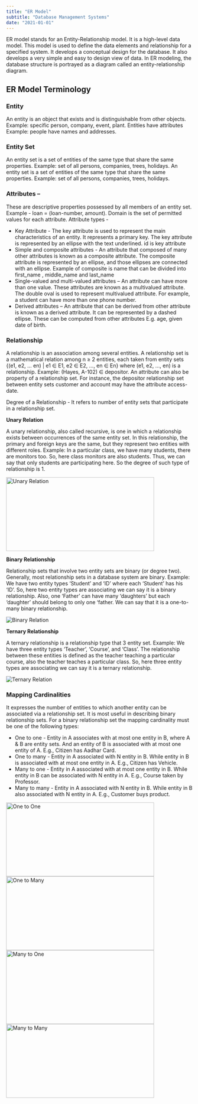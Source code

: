 ```yaml
---
title: "ER Model"
subtitle: "Database Management Systems"
date: "2021-01-01"
---
```


ER model stands for an Entity-Relationship model. It is a high-level data model. This model is used to define the data elements and relationship for a specified system. It develops a conceptual design for the database. It also develops a very simple and easy to design view of data. In ER modeling, the database structure is portrayed as a diagram called an entity-relationship diagram.

## ER Model Terminology

### Entity
An entity is an object that exists and is distinguishable from other objects. Example: specific person, company, event, plant. Entities have attributes Example: people have names and addresses. 

### Entity Set
An entity set is a set of entities of the same type that share the same properties. Example: set of all persons, companies, trees, holidays. An entity set is a set of entities of the same type that share the same properties. Example: set of all persons, companies, trees, holidays.

### Attributes – 
These are descriptive properties possessed by all members of an entity set. Example - loan = (loan-number, amount). Domain is the set of permitted values for each attribute. Attribute types - 
- Key Attribute - The key attribute is used to represent the main characteristics of an entity. It represents a primary key. The key attribute is represented by an ellipse with the text underlined. id is key attribute
- Simple and composite attributes - An attribute that composed of many other attributes is known as a composite attribute. The composite attribute is represented by an ellipse, and those ellipses are connected with an ellipse. Example of composite is name that can be divided into first_name , middle_name and last_name
- Single-valued and multi-valued attributes – An attribute can have more than one value. These attributes are known as a multivalued attribute. The double oval is used to represent multivalued attribute. For example, a student can have more than one phone number.
- Derived attributes – An attribute that can be derived from other attribute is known as a derived attribute. It can be represented by a dashed ellipse. These can be computed from other attributes E.g. age, given date of birth.


### Relationship

A relationship is an association among several entities. A relationship set is a mathematical relation among n ≥ 2 entities, each taken from entity sets {(e1, e2, … en) | e1 ∈ E1, e2 ∈ E2, …, en ∈ En} where (e1, e2, …, en) is a relationship.  Example: (Hayes, A-102) ∈ depositor.  An attribute can also be property of a relationship set. For instance, the depositor relationship set between entity sets customer and account may have the attribute access-date.

Degree of a Relationship - 
It refers to number of entity sets that participate in a relationship set. 

**Unary Relation**

A unary relationship, also called recursive, is one in which a relationship exists between occurrences of the same entity set. In this relationship, the primary and foreign keys are the same, but they represent two entities with different roles. Example: In a particular class, we have many students, there are monitors too. So, here class monitors are also students. Thus, we can say that only students are participating here. So the degree of such type of relationship is 1.

<img
    src="https://media.geeksforgeeks.org/wp-content/uploads/20210824183323/unary.jpg"
    alt="Unary Relation"
    style="width: 400px; height: 200px;"
/>



**Binary Relationship**

Relationship sets that involve two entity sets are binary (or degree two). Generally, most relationship sets in a database system are binary. Example: We have two entity types ‘Student’ and ‘ID’ where each ‘Student’ has his ‘ID’. So, here two entity types are associating we can say it is a binary relationship. Also, one ‘Father’ can have many ‘daughters’ but each ‘daughter’ should belong to only one ‘father. We can say that it is a one-to-many binary relationship.



<img
    src="https://media.geeksforgeeks.org/wp-content/uploads/20210824183320/binary.jpg"
    alt="Binary Relation"
    style=""
/>

**Ternary Relationship**  

A ternary relationship is a relationship type that 3 entity set. Example: We have three entity types ‘Teacher’, ‘Course’, and ‘Class’. The relationship between these entities is defined as the teacher teaching a particular course, also the teacher teaches a particular class. So, here three entity types are associating we can say it is a ternary relationship.

<img
    src="https://media.geeksforgeeks.org/wp-content/uploads/20210824183322/tarnary.jpg"
    alt="Ternary Relation"
    style=""
/>


### Mapping Cardinalities

It expresses the number of entities to which another entity can be associated via a relationship set. It is most useful in describing binary relationship sets. For a binary relationship set the mapping cardinality must be one of the following types: 
- One to one - Entity in A associates with at most one entity in B, where A & B are entity sets. And an entity of B is associated with at most one entity of A. E.g., Citizen has Aadhar Card.
- One to many - Entity in A associated with N entity in B. While entity in B is associated with at most one entity in A. E.g., Citizen has Vehicle.
- Many to one - Entity in A associated with at most one entity in B. While entity in B can be associated with N entity in A. E.g., Course taken by Professor.
- Many to many - Entity in A associated with N entity in B. While entity in B also associated with N entity in A. E.g., Customer buys product.

<div class="flex flex-col items-center justify-center w-full ">
    <div class="flex flex-row gap-x-4">
        <img
            src="https://media.geeksforgeeks.org/wp-content/uploads/20210621113908/Untitleddrawing26-660x131.png"
            alt="One to One"
            style="width: 400px; height: 200px; margin-right: 30px;"
        />
        <img
            src="https://media.geeksforgeeks.org/wp-content/uploads/20210621115802/Untitleddrawing31-660x255.png"
            alt="One to Many"
            style="width: 400px; height: 200px;"
        />
    </div>
    <div class="flex flex-row gap-x-4">
        <img
            src="https://media.geeksforgeeks.org/wp-content/uploads/20210621115918/Untitleddrawing32-660x144.png"
            alt="Many to One"
            style="width: 400px; height: 200px; margin-right: 30px;"
        />
        <img
            src="https://media.geeksforgeeks.org/wp-content/uploads/20210621130534/Untitleddrawing34-660x260.png"
            alt="Many to Many"
            style="width: 400px; height: 200px;"
        />
    </div>
</div>